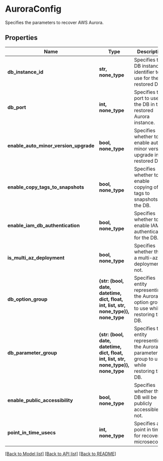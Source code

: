 # AuroraConfig

Specifies the parameters to recover AWS Aurora.

## Properties
Name | Type | Description | Notes
------------ | ------------- | ------------- | -------------
**db_instance_id** | **str, none_type** | Specifies the DB instance identifier to use for the restored DB. | 
**db_port** | **int, none_type** | Specifies the port to use for the DB in the restored Aurora instance. | 
**enable_auto_minor_version_upgrade** | **bool, none_type** | Specifies whether to enable auto minor version upgrade in the restored DB. | 
**enable_copy_tags_to_snapshots** | **bool, none_type** | Specifies whether to enable copying of tags to snapshots of the DB. | 
**enable_iam_db_authentication** | **bool, none_type** | Specifies whether to enable IAM authentication for the DB. | 
**is_multi_az_deployment** | **bool, none_type** | Specifies whether this is a multi-az deployment or not. | 
**db_option_group** | **{str: (bool, date, datetime, dict, float, int, list, str, none_type)}, none_type** | Specifies entity representing the Aurora option group to use while restoring the DB. | [optional] 
**db_parameter_group** | **{str: (bool, date, datetime, dict, float, int, list, str, none_type)}, none_type** | Specifies the entity representing the Aurora parameter group to use while restoring the DB. | [optional] 
**enable_public_accessibility** | **bool, none_type** | Specifies whether this DB will be publicly accessible or not. | [optional] 
**point_in_time_usecs** | **int, none_type** | Specifies a point in time for recovery in microseconds. | [optional] 

[[Back to Model list]](../README.md#documentation-for-models) [[Back to API list]](../README.md#documentation-for-api-endpoints) [[Back to README]](../README.md)



